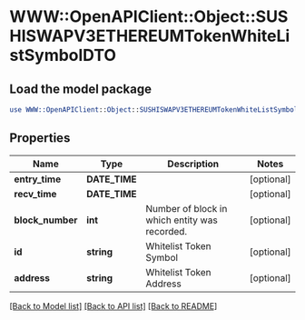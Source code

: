 # WWW::OpenAPIClient::Object::SUSHISWAPV3ETHEREUMTokenWhiteListSymbolDTO

## Load the model package
```perl
use WWW::OpenAPIClient::Object::SUSHISWAPV3ETHEREUMTokenWhiteListSymbolDTO;
```

## Properties
Name | Type | Description | Notes
------------ | ------------- | ------------- | -------------
**entry_time** | **DATE_TIME** |  | [optional] 
**recv_time** | **DATE_TIME** |  | [optional] 
**block_number** | **int** | Number of block in which entity was recorded. | [optional] 
**id** | **string** | Whitelist Token Symbol | [optional] 
**address** | **string** | Whitelist Token Address | [optional] 

[[Back to Model list]](../README.md#documentation-for-models) [[Back to API list]](../README.md#documentation-for-api-endpoints) [[Back to README]](../README.md)


